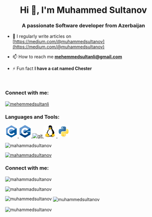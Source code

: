 <h1 align="center">Hi 👋, I'm Muhammed Sultanov</h1>
<h3 align="center">A passionate Software developer from Azerbaijan</h3>

<!--<img align="right" alt="coding" width="400" src="https://media.tenor.com/YUzRkMOL-3EAAAAM/programming-computer-frog.gif">-->

- 📝 I regularly write articles on [https://medium.com/@muhammedsultanov](https://medium.com/@muhammedsultanov)

- 📫 How to reach me **mehemmedsultanli@gmail.com**

- ⚡ Fun fact **I have a cat named Chester**
<br>

<h3 align="left">Connect with me:</h3>
<p align="left">
<a href="https://www.linkedin.com/in/mahammad-sultanov-53a405191/" target="blank"><img align="center" src="https://raw.githubusercontent.com/rahuldkjain/github-profile-readme-generator/master/src/images/icons/Social/linked-in-alt.svg" alt="mehemmedsultanli" height="30" width="40" /></a></p>


<h3 align="left">Languages and Tools:</h3>
<p align="left"> <a href="https://www.cprogramming.com/" target="_blank" rel="noreferrer"> <img src="https://raw.githubusercontent.com/devicons/devicon/master/icons/c/c-original.svg" alt="c" width="40" height="40"/> </a> <a href="https://www.w3schools.com/cpp/" target="_blank" rel="noreferrer"> <img src="https://raw.githubusercontent.com/devicons/devicon/master/icons/cplusplus/cplusplus-original.svg" alt="cplusplus" width="40" height="40"/> </a> <a href="https://git-scm.com/" target="_blank" rel="noreferrer"> <img src="https://www.vectorlogo.zone/logos/git-scm/git-scm-icon.svg" alt="git" width="40" height="40"/> </a> <a href="https://www.linux.org/" target="_blank" rel="noreferrer"> <img src="https://raw.githubusercontent.com/devicons/devicon/master/icons/linux/linux-original.svg" alt="linux" width="40" height="40"/> </a> <a href="https://www.python.org" target="_blank" rel="noreferrer"> <img src="https://raw.githubusercontent.com/devicons/devicon/master/icons/python/python-original.svg" alt="python" width="40" height="40"/> </a> </p>

<p align="left"> <img src="https://komarev.com/ghpvc/?username=mahammadsultanov&label=Profile%20views&color=0e75b6&style=flat" alt="mahammadsultanov" /> </p>

<p align="left"> <a href="https://github.com/ryo-ma/github-profile-trophy"><img src="https://github-profile-trophy.vercel.app/?username=mahammadsultanov" alt="mahammadsultanov" /></a> </p>

<h3 align="left">Connect with me:</h3>
<p align="left">
</p>

<p><img align="center" src="https://github-readme-stats.vercel.app/api/top-langs?username=mahammadsultanov&show_icons=true&locale=en&layout=compact" alt="mahammadsultanov" /></p>

<p><img align="center" src="https://github-readme-streak-stats.herokuapp.com/?user=mahammadsultanov&" alt="mahammadsultanov" /></p>


<p><img align="left" src="https://github-readme-stats.vercel.app/api/top-langs?username=muhammedsultanov&show_icons=true&locale=en&layout=compact" alt="muhammedsultanov" /></p>

<p>&nbsp;<img align="center" src="https://github-readme-stats.vercel.app/api?username=muhammedsultanov&show_icons=true&locale=en" alt="muhammedsultanov" /></p>

<p><img align="center" src="https://github-readme-streak-stats.herokuapp.com/?user=muhammedsultanov&" alt="muhammedsultanov" /></p>
<br>

<!--
<img align="center" alt="coding" width="400" src="https://www.coindesk.com/resizer/RFWWB56k_zCrXRoxlaFM0A3N874=/567x561/filters:quality(80):format(jpg)/cloudfront-us-east-1.images.arcpublishing.com/coindesk/GNYP26OXSRH3TCU6ISRYQPUW34.gif">
<img align="center" alt="coding" width="400" src="https://media1.tenor.com/m/MH0ziTog4eYAAAAC/homelander-the-boys-season3.gif">
<img align="center" alt="coding" width="400" src="https://i.kym-cdn.com/photos/images/original/002/403/577/df9.gif">
<img align="center" alt="coding" width="400" src="https://s8d4.turboimg.net/sp/845598da4f82add3fa713145adfec31d/the-boys-homelander.gif">
<img align="center" alt="coding" width="400" src="https://i.makeagif.com/media/10-26-2017/anXNiX.gif">
<img align="center" alt="coding" width="400" src="https://media.tenor.com/6W-8noYM-yMAAAAM/kaanflix-kaanflix-kedisini-yiyor.gif">
-->

